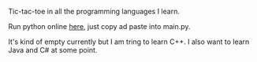 Tic-tac-toe in all the programming languages I learn.

Run python online [here](https://www.programiz.com/python-programming/online-compiler/), just copy ad paste into main.py.

It's kind of empty currently but I am tring to learn C++. I also want to learn Java and C# at some point.
